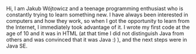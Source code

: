 Hi, I am Jakub Wójtowicz
and a teenage programming enthusiast who is constantly trying to learn something new.
I have always been interested in computers and how they work, so when I got the opportunity to learn from the Internet,
I immediately took advantage of it. I wrote my first code at the age of 10 and it was in HTML
(at that time I did not distinguish Java from others and was convinced that it was Java :) ),
and the next steps were in Java SE.
